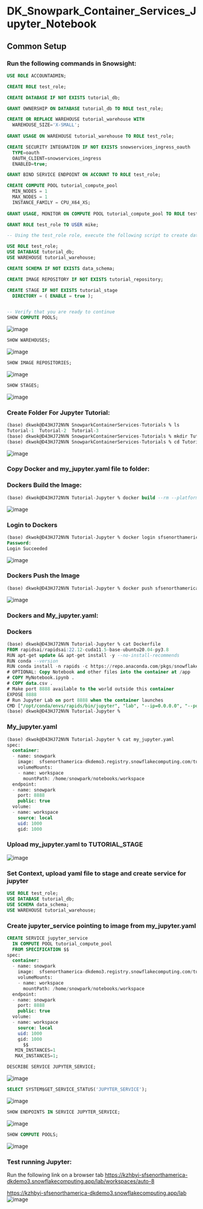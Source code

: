 # DK_Snowpark_Container_Services_Jupyter_Notebook
## Common Setup
### Run the following commands in Snowsight:
```SQL
USE ROLE ACCOUNTADMIN;

CREATE ROLE test_role;

CREATE DATABASE IF NOT EXISTS tutorial_db;

GRANT OWNERSHIP ON DATABASE tutorial_db TO ROLE test_role;

CREATE OR REPLACE WAREHOUSE tutorial_warehouse WITH
  WAREHOUSE_SIZE='X-SMALL';
  
GRANT USAGE ON WAREHOUSE tutorial_warehouse TO ROLE test_role;

CREATE SECURITY INTEGRATION IF NOT EXISTS snowservices_ingress_oauth
  TYPE=oauth
  OAUTH_CLIENT=snowservices_ingress
  ENABLED=true;

GRANT BIND SERVICE ENDPOINT ON ACCOUNT TO ROLE test_role;

CREATE COMPUTE POOL tutorial_compute_pool
  MIN_NODES = 1
  MAX_NODES = 1
  INSTANCE_FAMILY = CPU_X64_XS;
  
GRANT USAGE, MONITOR ON COMPUTE POOL tutorial_compute_pool TO ROLE test_role;

GRANT ROLE test_role TO USER mike;

-- Using the test_role role, execute the following script to create database-scoped objects common to all the tutorials.

USE ROLE test_role;
USE DATABASE tutorial_db;
USE WAREHOUSE tutorial_warehouse;

CREATE SCHEMA IF NOT EXISTS data_schema;

CREATE IMAGE REPOSITORY IF NOT EXISTS tutorial_repository;

CREATE STAGE IF NOT EXISTS tutorial_stage
  DIRECTORY = ( ENABLE = true );


-- Verify that you are ready to continue
SHOW COMPUTE POOLS; 
```
![image](https://github.com/durandkwok-snowflake/DK_Snowpark_Container_Services_Jupyter_Notebook/assets/109616231/ebb2c1f6-b5ef-47d6-beff-6a1647db5538)
```SQL
SHOW WAREHOUSES;
```
![image](https://github.com/durandkwok-snowflake/DK_Snowpark_Container_Services_Jupyter_Notebook/assets/109616231/7a37258e-874c-491c-9433-00ad9a9c3ac8)
```SQL
SHOW IMAGE REPOSITORIES;
```
![image](https://github.com/durandkwok-snowflake/DK_Snowpark_Container_Services_Jupyter_Notebook/assets/109616231/c92efe51-ef87-4e28-b3d0-126c0a72d558)
```SQL
SHOW STAGES;
```
![image](https://github.com/durandkwok-snowflake/DK_Snowpark_Container_Services_Jupyter_Notebook/assets/109616231/16748175-2842-4c33-bef8-85917e760f7b)

### Create Folder For Jupyter Tutorial:
```SQL
(base) dkwok@D43HJ72NVN SnowparkContainerServices-Tutorials % ls
Tutorial-1	Tutorial-2	Tutorial-3
(base) dkwok@D43HJ72NVN SnowparkContainerServices-Tutorials % mkdir Tutorial-DK
(base) dkwok@D43HJ72NVN SnowparkContainerServices-Tutorials % cd Tutorial-DK
```
![image](https://github.com/durandkwok-snowflake/DK_Snowpark_Container_Services_Jupyter_Notebook/assets/109616231/a6eedaee-ca3e-4bcd-86f2-609097236a00)
### Copy Docker and my_jupyter.yaml file to folder:
### Dockers Build the Image:
```SQL
(base) dkwok@D43HJ72NVN Tutorial-Jupyter % docker build --rm --platform linux/amd64 -t sfsenorthamerica-dkdemo3.registry.snowflakecomputing.com/tutorial_db/data_schema/tutorial_repository/my_jupyter_image:latest .
```
![image](https://github.com/durandkwok-snowflake/DK_Snowpark_Container_Services_Jupyter_Notebook/assets/109616231/be3e34d2-bb52-4450-831d-fe4b9b6cc21c)
### Login to Dockers
```SQL
(base) dkwok@D43HJ72NVN Tutorial-Jupyter % docker login sfsenorthamerica-dkdemo3.registry.snowflakecomputing.com -u mike
Password: 
Login Succeeded
```
![image](https://github.com/durandkwok-snowflake/DK_Snowpark_Container_Services_Jupyter_Notebook/assets/109616231/e6fbc398-b6fa-4e7e-86d3-55daf7127f78)
### Dockers Push the Image
```SQL
(base) dkwok@D43HJ72NVN Tutorial-Jupyter % docker push sfsenorthamerica-dkdemo3.registry.snowflakecomputing.com/tutorial_db/data_schema/tutorial_repository/my_jupyter_image:latest
```
![image](https://github.com/durandkwok-snowflake/DK_Snowpark_Container_Services_Jupyter_Notebook/assets/109616231/eb5772ce-c7fe-4d54-8b87-08666e8ff38a)
### Dockers and My_jupyter.yaml:
### Dockers
```SQL
(base) dkwok@D43HJ72NVN Tutorial-Jupyter % cat Dockerfile 
FROM rapidsai/rapidsai:22.12-cuda11.5-base-ubuntu20.04-py3.8
RUN apt-get update && apt-get install -y --no-install-recommends
RUN conda --version
RUN conda install -n rapids -c https://repo.anaconda.com/pkgs/snowflake snowflake-snowpark-python pandas jupyterlab
# OPTIONAL: Copy Notebook and other files into the container at /app
# COPY MyNotebook.ipynb .
# COPY data.csv .
# Make port 8888 available to the world outside this container
EXPOSE 8888
# Run Jupyter Lab on port 8888 when the container launches
CMD ["/opt/conda/envs/rapids/bin/jupyter", "lab", "--ip=0.0.0.0", "--port=8888", "--no-browser", "--allow-root", "--NotebookApp.token=''", "--NotebookApp.password=''"]
(base) dkwok@D43HJ72NVN Tutorial-Jupyter % 
```
### My_jupyter.yaml
```SQL
(base) dkwok@D43HJ72NVN Tutorial-Jupyter % cat my_jupyter.yaml 
spec:
  container:  
  - name: snowpark
    image:  sfsenorthamerica-dkdemo3.registry.snowflakecomputing.com/tutorial_db/data_schema/tutorial_repository/my_jupyter_image
    volumeMounts: 
    - name: workspace
      mountPath: /home/snowpark/notebooks/workspace
  endpoint:
  - name: snowpark
    port: 8888
    public: true
  volume:
  - name: workspace
    source: local
    uid: 1000
    gid: 1000
```
### Upload my_jupyter.yaml to TUTORIAL_STAGE
![image](https://github.com/durandkwok-snowflake/DK_Snowpark_Container_Services_Jupyter_Notebook/assets/109616231/842cc6c3-9f45-40b1-bb5b-ed76314a4b40)

### Set Context, upload yaml file to stage and create service for jupyter
```SQL
USE ROLE test_role;
USE DATABASE tutorial_db;
USE SCHEMA data_schema;
USE WAREHOUSE tutorial_warehouse;
```
### Create jupyter_service pointing to image from my_jupyter.yaml
```SQL
CREATE SERVICE jupyter_service
  IN COMPUTE POOL tutorial_compute_pool
  FROM SPECIFICATION $$
spec:
  container:  
  - name: snowpark
    image:  sfsenorthamerica-dkdemo3.registry.snowflakecomputing.com/tutorial_db/data_schema/tutorial_repository/my_jupyter_image
    volumeMounts: 
    - name: workspace
      mountPath: /home/snowpark/notebooks/workspace
  endpoint:
  - name: snowpark
    port: 8888
    public: true
  volume:
  - name: workspace
    source: local
    uid: 1000
    gid: 1000
      $$
   MIN_INSTANCES=1
   MAX_INSTANCES=1;
```
```SQL
DESCRIBE SERVICE JUPYTER_SERVICE;
```
![image](https://github.com/durandkwok-snowflake/DK_Snowpark_Container_Services_Jupyter_Notebook/assets/109616231/b9807d9a-32b0-4340-8947-99de971aaaeb)
```SQL
SELECT SYSTEM$GET_SERVICE_STATUS('JUPYTER_SERVICE');
```
![image](https://github.com/durandkwok-snowflake/DK_Snowpark_Container_Services_Jupyter_Notebook/assets/109616231/b98ec21a-1d34-4665-9f1e-8be0309ca545)
```SQL
SHOW ENDPOINTS IN SERVICE JUPYTER_SERVICE;
```
![image](https://github.com/durandkwok-snowflake/DK_Snowpark_Container_Services_Jupyter_Notebook/assets/109616231/fcb88265-2044-4401-b942-f996a976a174)
```SQL
SHOW COMPUTE POOLS;
```
![image](https://github.com/durandkwok-snowflake/DK_Snowpark_Container_Services_Jupyter_Notebook/assets/109616231/7bfba67c-4132-48db-8f41-9fabc39d1563)
### Test running Jupyter:
Run the following link on a browser tab
https://kzhbyi-sfsenorthamerica-dkdemo3.snowflakecomputing.app/lab/workspaces/auto-8

https://kzhbyi-sfsenorthamerica-dkdemo3.snowflakecomputing.app/lab
![image](https://github.com/durandkwok-snowflake/DK_Snowpark_Container_Services_Jupyter_Notebook/assets/109616231/3e296857-9735-4b2b-acf0-f2eb6fb1496f)
